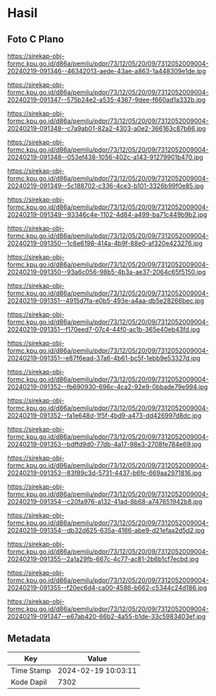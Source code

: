 # Hasil

## Foto C Plano

https://sirekap-obj-formc.kpu.go.id/d86a/pemilu/pdpr/73/12/05/20/09/7312052009004-20240219-091346--46342013-aede-43ae-a863-1a448309e1de.jpg

https://sirekap-obj-formc.kpu.go.id/d86a/pemilu/pdpr/73/12/05/20/09/7312052009004-20240219-091347--575b24e2-a535-4367-9dee-f660ad1a332b.jpg

https://sirekap-obj-formc.kpu.go.id/d86a/pemilu/pdpr/73/12/05/20/09/7312052009004-20240219-091348--c7a9ab01-82a2-4303-a0e2-366163c87b66.jpg

https://sirekap-obj-formc.kpu.go.id/d86a/pemilu/pdpr/73/12/05/20/09/7312052009004-20240219-091348--053ef438-1056-402c-a143-91279901b470.jpg

https://sirekap-obj-formc.kpu.go.id/d86a/pemilu/pdpr/73/12/05/20/09/7312052009004-20240219-091349--5c188702-c336-4ce3-b101-3326b99f0e85.jpg

https://sirekap-obj-formc.kpu.go.id/d86a/pemilu/pdpr/73/12/05/20/09/7312052009004-20240219-091349--93346c4e-1102-4d84-a499-ba71c449b9b2.jpg

https://sirekap-obj-formc.kpu.go.id/d86a/pemilu/pdpr/73/12/05/20/09/7312052009004-20240219-091350--1c6e6198-414a-4b9f-88e0-af320e423276.jpg

https://sirekap-obj-formc.kpu.go.id/d86a/pemilu/pdpr/73/12/05/20/09/7312052009004-20240219-091350--93a6c056-98b5-4b3a-ae37-2064c65f5150.jpg

https://sirekap-obj-formc.kpu.go.id/d86a/pemilu/pdpr/73/12/05/20/09/7312052009004-20240219-091351--4915d7fa-e0b5-493e-a4aa-db5e28266bec.jpg

https://sirekap-obj-formc.kpu.go.id/d86a/pemilu/pdpr/73/12/05/20/09/7312052009004-20240219-091351--f170eed7-07c4-44f0-ac1b-365e40eb43fd.jpg

https://sirekap-obj-formc.kpu.go.id/d86a/pemilu/pdpr/73/12/05/20/09/7312052009004-20240219-091351--e87f6ead-37a6-4b61-bc5f-1ebb9e53327d.jpg

https://sirekap-obj-formc.kpu.go.id/d86a/pemilu/pdpr/73/12/05/20/09/7312052009004-20240219-091352--fb690930-696c-4ca2-92e9-0bbade79e994.jpg

https://sirekap-obj-formc.kpu.go.id/d86a/pemilu/pdpr/73/12/05/20/09/7312052009004-20240219-091352--fa1e648d-1f5f-4bd9-a473-dd426997d8dc.jpg

https://sirekap-obj-formc.kpu.go.id/d86a/pemilu/pdpr/73/12/05/20/09/7312052009004-20240219-091353--bdffd9d0-77db-4a17-98e3-2708fe784e69.jpg

https://sirekap-obj-formc.kpu.go.id/d86a/pemilu/pdpr/73/12/05/20/09/7312052009004-20240219-091353--83f89c3d-5731-4437-b6fc-669aa2971816.jpg

https://sirekap-obj-formc.kpu.go.id/d86a/pemilu/pdpr/73/12/05/20/09/7312052009004-20240219-091354--c20fa976-a132-41ad-8b68-a747651942b8.jpg

https://sirekap-obj-formc.kpu.go.id/d86a/pemilu/pdpr/73/12/05/20/09/7312052009004-20240219-091354--db32d625-635a-4166-abe9-d21efaa2d5d2.jpg

https://sirekap-obj-formc.kpu.go.id/d86a/pemilu/pdpr/73/12/05/20/09/7312052009004-20240219-091355--2a1a29fb-667c-4c77-ac81-2b6b1cf7ecbd.jpg

https://sirekap-obj-formc.kpu.go.id/d86a/pemilu/pdpr/73/12/05/20/09/7312052009004-20240219-091355--f20ec6d4-ca00-4586-b662-c5344c24d186.jpg

https://sirekap-obj-formc.kpu.go.id/d86a/pemilu/pdpr/73/12/05/20/09/7312052009004-20240219-091347--e67ab420-66b2-4a55-b1de-33c5983403ef.jpg


## Metadata

| Key        | Value               |
| ---------- | ------------------- |
| Time Stamp | 2024-02-19 10:03:11 |
| Kode Dapil | 7302                |



